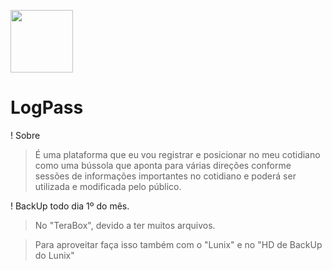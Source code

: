<img src="https://github.com/MarcosAntony7/LogPass/blob/main/Recursos/Frameworks/LogPass/img/logpass-logo.png?raw=true" width="100px"> <h1>LogPass</h1>

! Sobre </br>
  > É uma plataforma que eu vou registrar e posicionar no meu cotidiano como uma bússola que aponta para várias direções conforme sessões de informações importantes no cotidiano e poderá ser utilizada e modificada pelo público.

! BackUp todo dia 1º do mês.

 > No "TeraBox", devido a ter muitos arquivos.

 > Para aproveitar faça isso também com o "Lunix" e no "HD de BackUp do Lunix"
